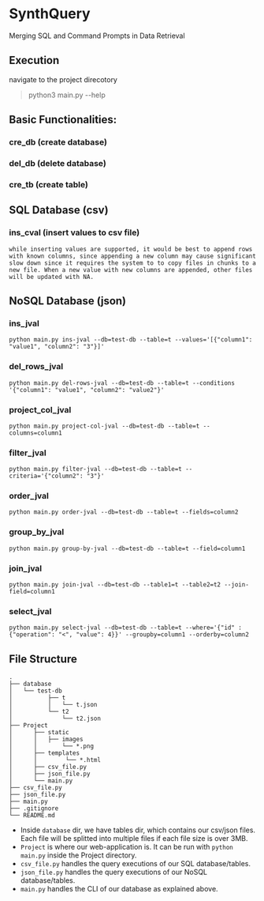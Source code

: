 # SynthQuery
Merging SQL and Command Prompts in Data Retrieval

## Execution
navigate to the project direcotory

> python3 main.py --help 

## Basic Functionalities:
### cre_db (create database)
### del_db (delete database)
### cre_tb (create table)

## SQL Database (csv)
### ins_cval (insert values to csv file)
    while inserting values are supported, it would be best to append rows with known columns, since appending a new column may cause significant slow down since it requires the system to to copy files in chunks to a new file. When a new value with new columns are appended, other files will be updated with NA.

## NoSQL Database (json)
### ins_jval
    python main.py ins-jval --db=test-db --table=t --values='[{"column1": "value1", "column2": "3"}]'
### del_rows_jval
    python main.py del-rows-jval --db=test-db --table=t --conditions '{"column1": "value1", "column2": "value2"}'
### project_col_jval
    python main.py project-col-jval --db=test-db --table=t --columns=column1
### filter_jval
    python main.py filter-jval --db=test-db --table=t --criteria='{"column2": "3"}'
### order_jval
    python main.py order-jval --db=test-db --table=t --fields=column2
### group_by_jval
    python main.py group-by-jval --db=test-db --table=t --field=column1
### join_jval
    python main.py join-jval --db=test-db --table1=t --table2=t2 --join-field=column1
### select_jval
    python main.py select-jval --db=test-db --table=t --where='{"id" : {"operation": "<", "value": 4}}' --groupby=column1 --orderby=column2

## File Structure
```
.
├── database
│   └── test-db
│          ├── t
│          │   └── t.json
│          └── t2
│              └── t2.json
├── Project
│      ├── static
│      │   ├── images
│      │       └── *.png
│      ├── templates
│      │        └── *.html
│      ├── csv_file.py
│      ├── json_file.py
│      └── main.py
├── csv_file.py
├── json_file.py
├── main.py
├── .gitignore
└── README.md
```
- Inside `database` dir, we have tables dir, which contains our csv/json files. Each file will be splitted into multiple files if each file size is over 3MB.
- `Project` is where our web-application is. It can be run with `python main.py` inside the Project directory.
- `csv_file.py` handles the query executions of our SQL database/tables.
- `json_file.py` handles the query executions of our NoSQL database/tables.
- `main.py` handles the CLI of our database as explained above.
